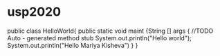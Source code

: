 # usp2020
public class HelloWorld{
public static void maint {String [] args {
//TODO Auto - generated method stub
System.out.println("Hello world");
System.out.println("Hello Mariya Kisheva")
}
}